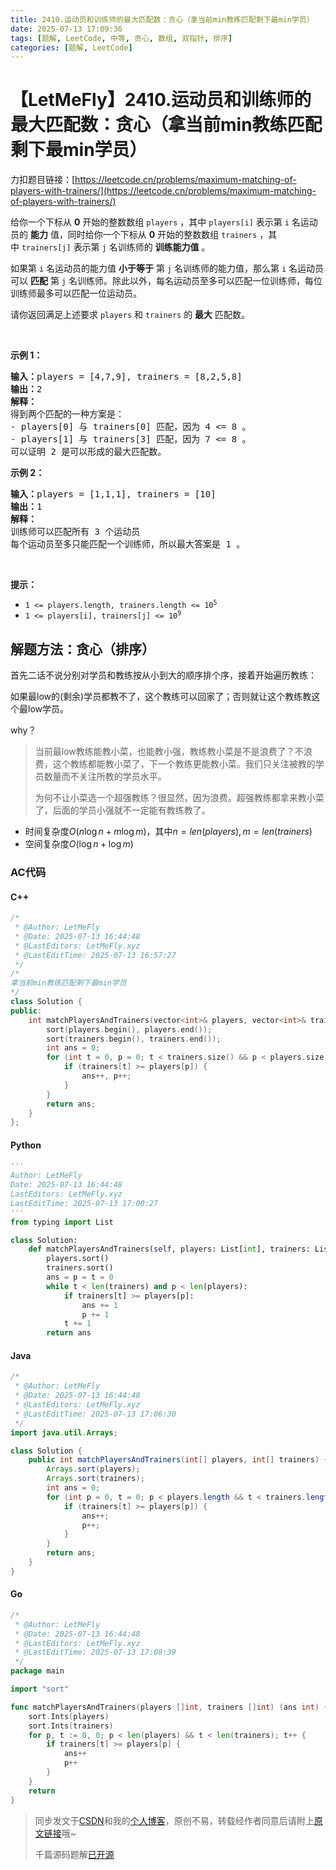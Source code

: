 ```yaml
---
title: 2410.运动员和训练师的最大匹配数：贪心（拿当前min教练匹配剩下最min学员）
date: 2025-07-13 17:09:36
tags: [题解, LeetCode, 中等, 贪心, 数组, 双指针, 排序]
categories: [题解, LeetCode]
---
```


# 【LetMeFly】2410.运动员和训练师的最大匹配数：贪心（拿当前min教练匹配剩下最min学员）

力扣题目链接：[https://leetcode.cn/problems/maximum-matching-of-players-with-trainers/](https://leetcode.cn/problems/maximum-matching-of-players-with-trainers/)

<p>给你一个下标从 <strong>0</strong>&nbsp;开始的整数数组&nbsp;<code>players</code>&nbsp;，其中&nbsp;<code>players[i]</code>&nbsp;表示第 <code>i</code>&nbsp;名运动员的 <strong>能力</strong>&nbsp;值，同时给你一个下标从 <strong>0</strong>&nbsp;开始的整数数组&nbsp;<code>trainers</code>&nbsp;，其中&nbsp;<code>trainers[j]</code>&nbsp;表示第 <code>j</code>&nbsp;名训练师的 <strong>训练能力值</strong>&nbsp;。</p>

<p>如果第 <code>i</code>&nbsp;名运动员的能力值 <strong>小于等于</strong>&nbsp;第 <code>j</code>&nbsp;名训练师的能力值，那么第&nbsp;<code>i</code>&nbsp;名运动员可以 <strong>匹配</strong>&nbsp;第&nbsp;<code>j</code>&nbsp;名训练师。除此以外，每名运动员至多可以匹配一位训练师，每位训练师最多可以匹配一位运动员。</p>

<p>请你返回满足上述要求&nbsp;<code>players</code>&nbsp;和 <code>trainers</code>&nbsp;的 <strong>最大</strong> 匹配数。</p>

<p>&nbsp;</p>

<p><strong>示例 1：</strong></p>

<pre><strong>输入：</strong>players = [4,7,9], trainers = [8,2,5,8]
<b>输出：</b>2
<b>解释：</b>
得到两个匹配的一种方案是：
- players[0] 与 trainers[0] 匹配，因为 4 &lt;= 8 。
- players[1] 与 trainers[3] 匹配，因为 7 &lt;= 8 。
可以证明 2 是可以形成的最大匹配数。
</pre>

<p><strong>示例 2：</strong></p>

<pre><b>输入：</b>players = [1,1,1], trainers = [10]
<b>输出：</b>1
<b>解释：</b>
训练师可以匹配所有 3 个运动员
每个运动员至多只能匹配一个训练师，所以最大答案是 1 。
</pre>

<p>&nbsp;</p>

<p><strong>提示：</strong></p>

<ul>
	<li><code>1 &lt;= players.length, trainers.length &lt;= 10<sup>5</sup></code></li>
	<li><code>1 &lt;= players[i], trainers[j] &lt;= 10<sup>9</sup></code></li>
</ul>


    
## 解题方法：贪心（排序）

首先二话不说分别对学员和教练按从小到大的顺序排个序，接着开始遍历教练：

如果最low的(剩余)学员都教不了，这个教练可以回家了；否则就让这个教练教这个最low学员。

why？

> 当前最low教练能教小菜，也能教小强，教练教小菜是不是浪费了？不浪费，这个教练都能教小菜了，下一个教练更能教小菜。我们只关注被教的学员数量而不关注所教的学员水平。
>
> 为何不让小菜选一个超强教练？很显然，因为浪费。超强教练都拿来教小菜了，后面的学员小强就不一定能有教练教了。

+ 时间复杂度$O(n\log n + m\log m)$，其中$n = len(players), m = len(trainers)$
+ 空间复杂度$O(\log n + \log m)$

### AC代码

#### C++

```cpp
/*
 * @Author: LetMeFly
 * @Date: 2025-07-13 16:44:48
 * @LastEditors: LetMeFly.xyz
 * @LastEditTime: 2025-07-13 16:57:27
 */
/*
拿当前min教练匹配剩下最min学员
*/
class Solution {
public:
    int matchPlayersAndTrainers(vector<int>& players, vector<int>& trainers) {
        sort(players.begin(), players.end());
        sort(trainers.begin(), trainers.end());
        int ans = 0;
        for (int t = 0, p = 0; t < trainers.size() && p < players.size(); t++) {
            if (trainers[t] >= players[p]) {
                ans++, p++;
            }
        }
        return ans;
    }
};
```

#### Python

```python
'''
Author: LetMeFly
Date: 2025-07-13 16:44:48
LastEditors: LetMeFly.xyz
LastEditTime: 2025-07-13 17:00:27
'''
from typing import List

class Solution:
    def matchPlayersAndTrainers(self, players: List[int], trainers: List[int]) -> int:
        players.sort()
        trainers.sort()
        ans = p = t = 0
        while t < len(trainers) and p < len(players):
            if trainers[t] >= players[p]:
                ans += 1
                p += 1
            t += 1
        return ans
```

#### Java

```java
/*
 * @Author: LetMeFly
 * @Date: 2025-07-13 16:44:48
 * @LastEditors: LetMeFly.xyz
 * @LastEditTime: 2025-07-13 17:06:30
 */
import java.util.Arrays;

class Solution {
    public int matchPlayersAndTrainers(int[] players, int[] trainers) {
        Arrays.sort(players);
        Arrays.sort(trainers);
        int ans = 0;
        for (int p = 0, t = 0; p < players.length && t < trainers.length; t++) {
            if (trainers[t] >= players[p]) {
                ans++;
                p++;
            }
        }
        return ans;
    }
}
```

#### Go

```go
/*
 * @Author: LetMeFly
 * @Date: 2025-07-13 16:44:48
 * @LastEditors: LetMeFly.xyz
 * @LastEditTime: 2025-07-13 17:08:39
 */
package main

import "sort"

func matchPlayersAndTrainers(players []int, trainers []int) (ans int) {
    sort.Ints(players)
    sort.Ints(trainers)
    for p, t := 0, 0; p < len(players) && t < len(trainers); t++ {
        if trainers[t] >= players[p] {
            ans++
            p++
        }
    }
    return
}
```

> 同步发文于[CSDN](https://letmefly.blog.csdn.net/article/details/149312473)和我的[个人博客](https://blog.letmefly.xyz/)，原创不易，转载经作者同意后请附上[原文链接](https://blog.letmefly.xyz/2025/07/13/LeetCode%202410.%E8%BF%90%E5%8A%A8%E5%91%98%E5%92%8C%E8%AE%AD%E7%BB%83%E5%B8%88%E7%9A%84%E6%9C%80%E5%A4%A7%E5%8C%B9%E9%85%8D%E6%95%B0/)哦~
>
> 千篇源码题解[已开源](https://github.com/LetMeFly666/LeetCode)
